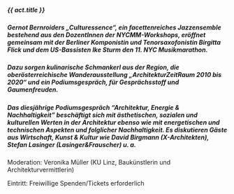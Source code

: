 ##### **{{ act.title }}**

##### **Gernot Bernroiders  „Culturessence“**, ein facettenreiches Jazzensemble bestehend aus den DozentInnen der NYCMM-Workshops, eröffnet gemeinsam mit der Berliner Komponistin und Tenorsaxofonistin **Birgitta Flick** und dem US-Bassisten **Ike Sturm** den 11. NYC Musikmarathon. 
##### Dazu sorgen kulinarische Schmankerl aus der Region, die oberösterreichische Wanderausstellung „ArchitekturZeitRaum 2010 bis 2020“ und ein Podiumsgespräch, für Gesprächsstoff und Gaumenfreuden. 
##### Das diesjährige Podiumsgespräch “Architektur, Energie & Nachhaltigkeit” beschäftigt sich mit ästhetischen, sozialen und kulturellen Werten in der Architektur ebenso wie mit energetischen und technischen Aspekten und folglicher Nachhaltigkeit. Es diskutieren Gäste aus Wirtschaft, Kunst  & Kultur wie David Birgmann (X-Architekten), Stefan Lasinger (Lasinger&Frauscher) u. a. 
Moderation: Veronika Müller (KU Linz, Baukünstlerin und Architekturvermittlerin)

Eintritt: Freiwillige Spenden/Tickets erforderlich
